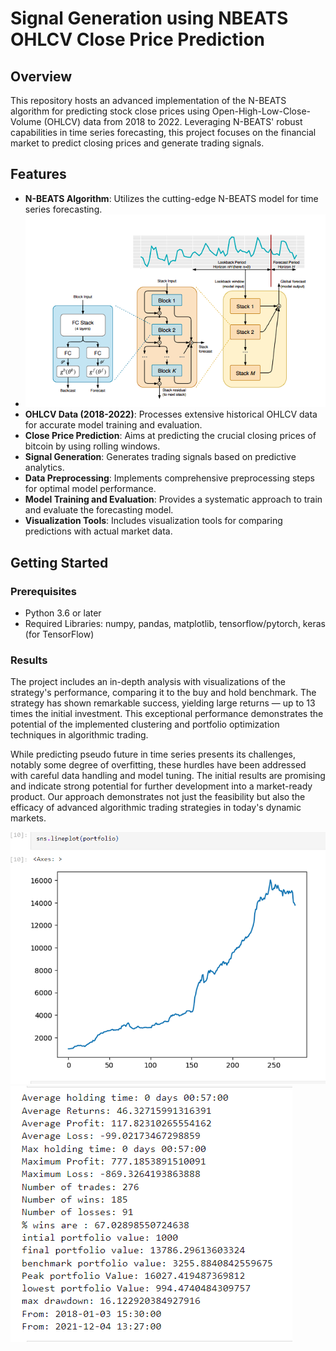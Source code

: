 #  Signal Generation using NBEATS OHLCV Close Price Prediction 

## Overview

This repository hosts an advanced implementation of the N-BEATS algorithm for predicting stock close prices using Open-High-Low-Close-Volume (OHLCV) data from 2018 to 2022. Leveraging N-BEATS' robust capabilities in time series forecasting, this project focuses on the financial market to predict closing prices and generate trading signals.

## Features

- **N-BEATS Algorithm**: Utilizes the cutting-edge N-BEATS model for time series forecasting.
- ![Returns](architecture.png)
- **OHLCV Data (2018-2022)**: Processes extensive historical OHLCV data for accurate model training and evaluation.
- **Close Price Prediction**: Aims at predicting the crucial closing prices of bitcoin by using rolling windows.
- **Signal Generation**: Generates trading signals based on predictive analytics.
- **Data Preprocessing**: Implements comprehensive preprocessing steps for optimal model performance.
- **Model Training and Evaluation**: Provides a systematic approach to train and evaluate the forecasting model.
- **Visualization Tools**: Includes visualization tools for comparing predictions with actual market data.

## Getting Started

### Prerequisites

- Python 3.6 or later
- Required Libraries: numpy, pandas, matplotlib, tensorflow/pytorch, keras (for TensorFlow)

### Results

The project includes an in-depth analysis with visualizations of the strategy's performance, comparing it to the buy and hold benchmark. The strategy has shown remarkable success, yielding large returns — up to 13 times the initial investment. This exceptional performance demonstrates the potential of the implemented clustering and portfolio optimization techniques in algorithmic trading. 

While predicting pseudo future in time series presents its challenges, notably some degree of overfitting, these hurdles have been addressed with careful data handling and model tuning. The initial results are promising and indicate strong potential for further development into a market-ready product. Our approach demonstrates not just the feasibility but also the efficacy of advanced algorithmic trading strategies in today's dynamic markets.


![Returns](Results_visualisation.png)
![Returns](Back_testing_resullts.png)



